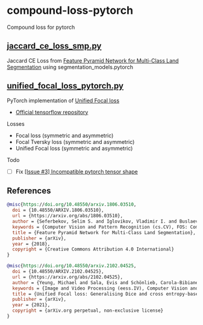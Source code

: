 # compound-loss-pytorch
Compound loss for pytorch


## [jaccard_ce_loss_smp.py](https://github.com/oikosohn/compound-loss-pytorch/blob/main/jaccard_ce_loss_smp.py)
Jaccard CE Loss from [Feature Pyramid Network for Multi-Class Land Segmentation](https://arxiv.org/abs/1806.03510) using segmentation_models.pytorch


## [unified_focal_loss_pytorch.py](https://github.com/oikosohn/compound-loss-pytorch/blob/main/unified_focal_loss_pytorch.py)
PyTorch implementation of [Unified Focal loss](https://arxiv.org/abs/2102.04525)
- [Official tensorflow repository](https://github.com/mlyg/unified-focal-loss) 

Losses
- Focal loss (symmetric and asymmetric)
- Focal Tversky loss (symmetric and asymmetric)
- Unified Focal loss (symmetric and asymmetric)

Todo
- [ ] Fix [[Issue #3] Incompatible pytorch tensor shape](https://github.com/oikosohn/compound-loss-pytorch/issues/3)

## References
```bibtex
@misc{https://doi.org/10.48550/arxiv.1806.03510,
  doi = {10.48550/ARXIV.1806.03510},
  url = {https://arxiv.org/abs/1806.03510},
  author = {Seferbekov, Selim S. and Iglovikov, Vladimir I. and Buslaev, Alexander V. and Shvets, Alexey A.},
  keywords = {Computer Vision and Pattern Recognition (cs.CV), FOS: Computer and information sciences, FOS: Computer and information sciences},
  title = {Feature Pyramid Network for Multi-Class Land Segmentation},
  publisher = {arXiv},
  year = {2018},
  copyright = {Creative Commons Attribution 4.0 International}
}

@misc{https://doi.org/10.48550/arxiv.2102.04525,
  doi = {10.48550/ARXIV.2102.04525},
  url = {https://arxiv.org/abs/2102.04525},
  author = {Yeung, Michael and Sala, Evis and Schönlieb, Carola-Bibiane and Rundo, Leonardo},
  keywords = {Image and Video Processing (eess.IV), Computer Vision and Pattern Recognition (cs.CV), Machine Learning (cs.LG), FOS: Electrical engineering, electronic engineering, information engineering, FOS: Electrical engineering, electronic engineering, information engineering, FOS: Computer and information sciences, FOS: Computer and information sciences, I.4.6; J.3},
  title = {Unified Focal loss: Generalising Dice and cross entropy-based losses to handle class imbalanced medical image segmentation},
  publisher = {arXiv},
  year = {2021},
  copyright = {arXiv.org perpetual, non-exclusive license}
}

```
